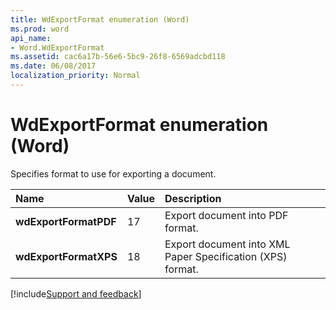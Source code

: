 ```yaml
---
title: WdExportFormat enumeration (Word)
ms.prod: word
api_name:
- Word.WdExportFormat
ms.assetid: cac6a17b-56e6-5bc9-26f8-6569adcbd118
ms.date: 06/08/2017
localization_priority: Normal
---
```



# WdExportFormat enumeration (Word)

Specifies format to use for exporting a document.



|Name|Value|Description|
|:-----|:-----|:-----|
| **wdExportFormatPDF**|17|Export document into PDF format.|
| **wdExportFormatXPS**|18|Export document into XML Paper Specification (XPS) format.|

[!include[Support and feedback](~/includes/feedback-boilerplate.md)]
